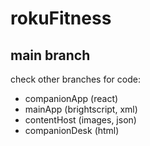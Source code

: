 # rokuFitness
## main branch 

check other branches for code:

  * companionApp (react)
  * mainApp (brightscript, xml)
  * contentHost (images, json)
  * companionDesk (html)
